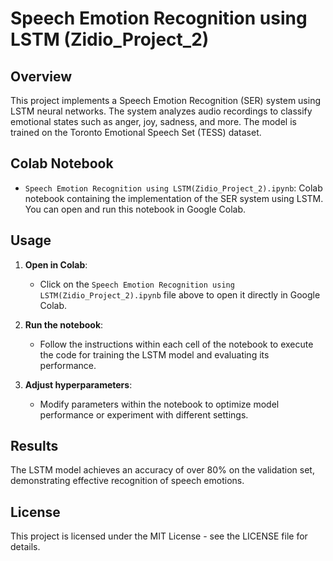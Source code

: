 
# Speech Emotion Recognition using LSTM (Zidio_Project_2)

## Overview

This project implements a Speech Emotion Recognition (SER) system using LSTM neural networks. The system analyzes audio recordings to classify emotional states such as anger, joy, sadness, and more. The model is trained on the Toronto Emotional Speech Set (TESS) dataset.

## Colab Notebook

- `Speech Emotion Recognition using LSTM(Zidio_Project_2).ipynb`: Colab notebook containing the implementation of the SER system using LSTM. You can open and run this notebook in Google Colab.

## Usage

1. **Open in Colab**:
   - Click on the `Speech Emotion Recognition using LSTM(Zidio_Project_2).ipynb` file above to open it directly in Google Colab.

2. **Run the notebook**:
   - Follow the instructions within each cell of the notebook to execute the code for training the LSTM model and evaluating its performance.

3. **Adjust hyperparameters**:
   - Modify parameters within the notebook to optimize model performance or experiment with different settings.

## Results

The LSTM model achieves an accuracy of over 80% on the validation set, demonstrating effective recognition of speech emotions.

## License

This project is licensed under the MIT License - see the LICENSE file for details.

